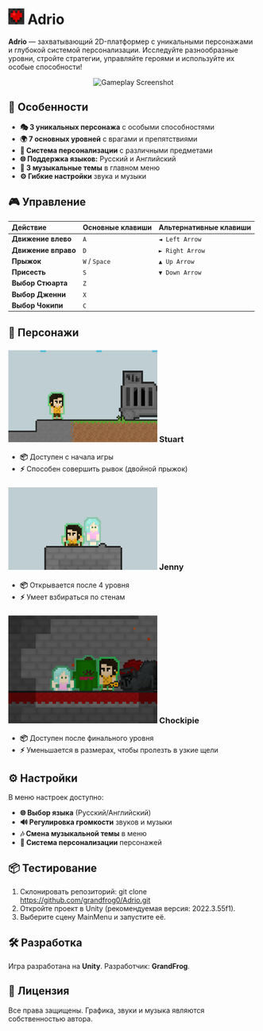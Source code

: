 # <img src="README/ICON.png" width="32" height="32"> Adrio

**Adrio** — захватывающий 2D-платформер с уникальными персонажами и глубокой системой персонализации. Исследуйте разнообразные уровни, стройте стратегии, управляйте героями и используйте их особые способности!

<p align="center">
  <img src="README/Ingame1.gif" alt="Gameplay Screenshot" width="300">
</p>

## 🚀 Особенности

- **🎭 3 уникальных персонажа** с особыми способностями
- **🌍 7 основных уровней** с врагами и препятствиями
- **🎨 Система персонализации** с различными предметами
- **🌐 Поддержка языков:** Русский и Английский
- **🎵 3 музыкальные темы** в главном меню
- **⚙️ Гибкие настройки** звука и музыки

## 🎮 Управление

| Действие | Основные клавиши | Альтернативные клавиши |
|:---------|:-----------------|:-----------------------|
| **Движение влево** | `A` | `◄ Left Arrow` |
| **Движение вправо** | `D` | `► Right Arrow` |
| **Прыжок** | `W` / `Space` | `▲ Up Arrow` |
| **Присесть** | `S` | `▼ Down Arrow` |
| **Выбор Стюарта** | `Z` | |
| **Выбор Дженни** | `X` | |
| **Выбор Чокипи** | `C` | |

## 👥 Персонажи

### <img src="README/Ingame2.png" width="300"> Stuart
- **📦** Доступен с начала игры
- **⚡** Способен совершить рывок (двойной прыжок)

### <img src="README/Ingame3.png" width="300"> Jenny
- **📦** Открывается после 4 уровня
- **⚡** Умеет взбираться по стенам

### <img src="README/Ingame4.png" width="300"> Chockipie
- **📦** Доступен после финального уровня
- **⚡** Уменьшается в размерах, чтобы пролезть в узкие щели

## ⚙️ Настройки

В меню настроек доступно:
- **🌐 Выбор языка** (Русский/Английский)
- **🔊 Регулировка громкости** звуков и музыки
- **🎶 Смена музыкальной темы** в меню
- **👕 Система персонализации** персонажей

## 📦 Тестирование

1. Склонировать репозиторий: git clone https://github.com/grandfrog0/Adrio.git
2. Откройте проект в Unity (рекомендуемая версия: 2022.3.55f1).
3. Выберите сцену MainMenu и запустите её.

## 🛠️ Разработка

Игра разработана на **Unity**. Разработчик: **GrandFrog**.

## 📄 Лицензия

Все права защищены. Графика, звуки и музыка являются собственностью автора.